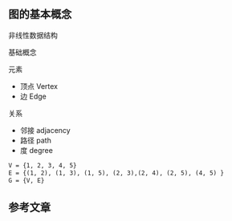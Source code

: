 ## 图的基本概念

非线性数据结构

基础概念

元素
- 顶点 Vertex
- 边 Edge

关系
- 邻接 adjacency
- 路径 path
- 度 degree

```md
V = {1, 2, 3, 4, 5}
E = {(1, 2), (1, 3), (1, 5), (2, 3),(2, 4), (2, 5), (4, 5) }
G = {V, E}
```



## 参考文章
